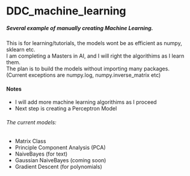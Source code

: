 # DDC_machine_learning
##### Several example of manually creating Machine Learning.

This is for learning/tutorials, the models wont be as efficient as numpy, sklearn etc.  
I am completing a Masters in AI, and I will right the algorithims as I learn them.  
The plan is to build the models without importing many packages.  
(Current exceptions are numpy.log, numpy.inverse_matrix etc)
    
#### Notes  
* I will add more machine learning algorithims as I proceed
* Next step is creating a Perceptron Model

###### The current models:
* Matrix Class
* Principle Component Analysis (PCA)
* NaiveBayes (for text)
* Gaussian NaiveBayes (coming soon)
* Gradient Descent (for polynomials)

